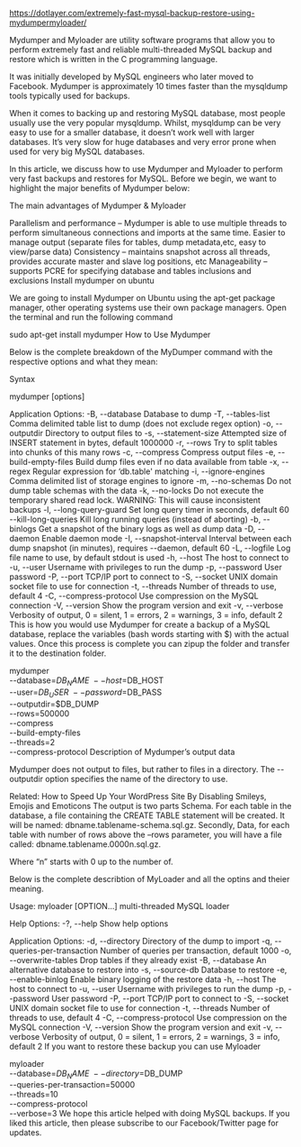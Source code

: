 

https://dotlayer.com/extremely-fast-mysql-backup-restore-using-mydumpermyloader/

Mydumper and Myloader are utility software programs that allow you to perform extremely fast and reliable multi-threaded MySQL backup and restore which is written in the C programming language.

It was initially developed by MySQL engineers who later moved to Facebook. Mydumper is approximately 10 times faster than the mysqldump tools typically used for backups.

When it comes to backing up and restoring MySQL database, most people usually use the very popular mysqldump. Whilst, mysqldump can be very easy to use for a smaller database, it doesn’t work well with larger databases. It’s very slow for huge databases and very error prone when used for very big MySQL databases.

In this article, we discuss how to use Mydumper and Myloader to perform very fast backups and restores for MySQL. Before we begin, we want to highlight the major benefits of Mydumper below:

The main advantages of Mydumper & Myloader

Parallelism and performance – Mydumper is able to use multiple threads to perform simultaneous connections and imports at the same time.
Easier to manage output (separate files for tables, dump metadata,etc, easy to view/parse data)
Consistency – maintains snapshot across all threads, provides accurate master and slave log positions, etc
Manageability – supports PCRE for specifying database and tables inclusions and exclusions
Install mydumper on ubuntu

We are going to install Mydumper on Ubuntu using the apt-get package manager, other operating systems use their own package managers. Open the terminal and run the following command

sudo apt-get install mydumper
How to Use Mydumper

Below is the complete breakdown of the MyDumper command with the respective options and what they mean:

Syntax

mydumper [options]

Application Options:
-B, --database Database to dump
-T, --tables-list Comma delimited table list to dump (does not exclude regex option)
-o, --outputdir Directory to output files to
-s, --statement-size Attempted size of INSERT statement in bytes, default 1000000
-r, --rows Try to split tables into chunks of this many rows
-c, --compress Compress output files
-e, --build-empty-files Build dump files even if no data available from table
-x, --regex Regular expression for ‘db.table' matching
-i, --ignore-engines Comma delimited list of storage engines to ignore
-m, --no-schemas Do not dump table schemas with the data
-k, --no-locks Do not execute the temporary shared read lock. WARNING: This will cause inconsistent backups
-l, --long-query-guard Set long query timer in seconds, default 60
--kill-long-queries Kill long running queries (instead of aborting)
-b, --binlogs Get a snapshot of the binary logs as well as dump data
-D, --daemon Enable daemon mode
-I, --snapshot-interval Interval between each dump snapshot (in minutes), requires --daemon, default 60
-L, --logfile Log file name to use, by default stdout is used
-h, --host The host to connect to
-u, --user Username with privileges to run the dump
-p, --password User password
-P, --port TCP/IP port to connect to
-S, --socket UNIX domain socket file to use for connection
-t, --threads Number of threads to use, default 4
-C, --compress-protocol Use compression on the MySQL connection
-V, --version Show the program version and exit
-v, --verbose Verbosity of output, 0 = silent, 1 = errors, 2 = warnings, 3 = info, default 2
This is how you would use Mydumper for create a backup of a MySQL database, replace the variables (bash words starting with $) with the actual values. Once this process is complete you can zipup the folder and transfer it to the destination folder.

mydumper \
--database=$DB_NAME \
--host=$DB_HOST \
--user=$DB_USER \
--password=$DB_PASS \
--outputdir=$DB_DUMP \
--rows=500000 \
--compress \
--build-empty-files \
--threads=2 \
--compress-protocol
Description of Mydumper’s output data

Mydumper does not output to files, but rather to files in a directory. The --outputdir option specifies the name of the directory to use.

Related:  How to Speed Up Your WordPress Site By Disabling Smileys, Emojis and Emoticons
The output is two parts Schema. For each table in the database, a file containing the CREATE TABLE statement will be created. It will be named: dbname.tablename-schema.sql.gz. Secondly, Data, for each table with number of rows above the –rows parameter, you will have a file called:
dbname.tablename.0000n.sql.gz.

Where “n” starts with 0 up to the number of.

Below is the complete describtion of MyLoader and all the optins and theier meaning.

Usage:
  myloader [OPTION...] multi-threaded MySQL loader

Help Options:
  -?, --help                        Show help options

Application Options:
  -d, --directory                   Directory of the dump to import
  -q, --queries-per-transaction     Number of queries per transaction, default 1000
  -o, --overwrite-tables            Drop tables if they already exist
  -B, --database                    An alternative database to restore into
  -s, --source-db                   Database to restore
  -e, --enable-binlog               Enable binary logging of the restore data
  -h, --host                        The host to connect to
  -u, --user                        Username with privileges to run the dump
  -p, --password                    User password
  -P, --port                        TCP/IP port to connect to
  -S, --socket                      UNIX domain socket file to use for connection
  -t, --threads                     Number of threads to use, default 4
  -C, --compress-protocol           Use compression on the MySQL connection
  -V, --version                     Show the program version and exit
  -v, --verbose                     Verbosity of output, 0 = silent, 1 = errors, 2 = warnings, 3 = info, default 2
If you want to restore these backup you can use Myloader

myloader \
--database=$DB_NAME \
--directory=$DB_DUMP \
--queries-per-transaction=50000 \
--threads=10 \
--compress-protocol \
--verbose=3
We hope this article helped with doing MySQL backups. If you liked this article, then please subscribe to our Facebook/Twitter page for updates.